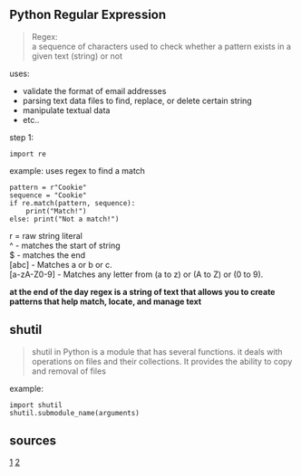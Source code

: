 ## Python Regular Expression
> Regex: <br>
> a sequence of characters used to check whether a pattern exists in a given text (string) or not

uses:
- validate the format of email addresses
- parsing text data files to find, replace, or delete certain string
- manipulate textual data
- etc..

step 1:
```
import re
```
example: uses regex to find a match
```
pattern = r"Cookie"
sequence = "Cookie"
if re.match(pattern, sequence):
    print("Match!")
else: print("Not a match!")
```

r = raw string literal <br>
^ - matches the start of string  <br>
$ - matches the end  <br>
[abc] - Matches a or b or c.  <br>
[a-zA-Z0-9] - Matches any letter from (a to z) or (A to Z) or (0 to 9).  <br>

<b> at the end of the day regex is a string of text that allows you to create patterns that help match, locate, and manage text </b>

## shutil 
> shutil in Python is a module that has several functions. it deals with operations on files and their collections. It provides the ability to copy and removal of files

example:
```
import shutil
shutil.submodule_name(arguments)
```


## sources 
[1](https://www.datacamp.com/community/tutorials/python-regular-expression-tutorial)
[2](https://pymotw.com/3/shutil/)
